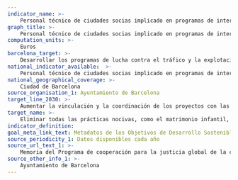 ```yaml
---
indicator_name: >-
    Personal técnico de ciudades socias implicado en programas de intercambio técnico sobre lucha contra la violencia machista
graph_title: >-
    Personal técnico de ciudades socias implicado en programas de intercambio técnico sobre lucha contra la violencia machista
computation_units: >-
    Euros
barcelona_target: >-
    Desarrollar los programas de lucha contra el tráfico y la explotación sexual de mujeres y chicas, y contra la violencia machista en países receptores de la Ayuda Oficial al Desarrollo
national_indicator_available:  >-
    Personal técnico de ciudades socias implicado en programas de intercambio técnico sobre lucha contra la violencia machista
national_geographical_coverage: >-
    Ciudad de Barcelona
source_organisation_1: Ayuntamiento de Barcelona
target_line_2030: >-
    Aumentar la vinculación y la coordinación de los proyectos con las administraciones locales y las campañas de educación en la prevención de la violencia de género (PVG): 10 o más técnicos/as
target_name: >-
    Eliminar todas las prácticas nocivas, como el matrimonio infantil, precoz y forzado y la mutilación genital femenina
indicator_definition:
goal_meta_link_text: Metadatos de los Objetivos de Desarrollo Sostenible de las Naciones Unidas (pdf 894kB)
source_periodicity_1: Datos disponibles cada año
source_url_text_1: >-
    Memoria del Programa de cooperación para la justicia global de la ciudad
source_other_info_1: >-
    Ayuntamiento de Barcelona
---
```

